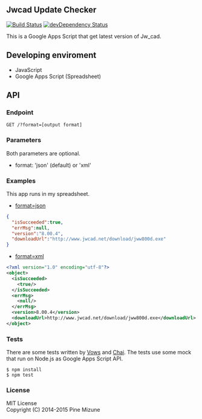 Jwcad Update Checker
--------------------
[![Build Status](https://travis-ci.org/pine613/JwcadUpdateChecker.svg?branch=master)](https://travis-ci.org/pine613/JwcadUpdateChecker)
[![devDependency Status](https://david-dm.org/pine613/JwcadUpdateChecker/dev-status.svg)](https://david-dm.org/pine613/JwcadUpdateChecker#info=devDependencies)

This is a Google Apps Script that get latest version of Jw_cad.

## Developing enviroment

- JavaScript
- Google Apps Script (Spreadsheet)

## API
### Endpoint

```
GET /?format=[output format]
```

### Parameters
Both parameters are optional.

- format: 'json' (default) or 'xml'

### Examples
This app runs in my spreadsheet.

- [format=json](https://script.google.com/macros/s/AKfycbza40t2BHjMOlYxI-Uq29o-_TE08WXLlWeKwVCmIcZdSwAs3txF/exec?format=json)
```json
{
  "isSucceeded":true,
  "errMsg":null,
  "version":"8.00.4",
  "downloadUrl":"http://www.jwcad.net/download/jww800d.exe"
}
```
- [format=xml](https://script.google.com/macros/s/AKfycbza40t2BHjMOlYxI-Uq29o-_TE08WXLlWeKwVCmIcZdSwAs3txF/exec?format=xml)
```xml
<?xml version="1.0" encoding="utf-8"?>
<object>
  <isSucceeded>
    <true/>
  </isSucceeded>
  <errMsg>
    <null/>
  </errMsg>
  <version>8.00.4</version>
  <downloadUrl>http://www.jwcad.net/download/jww800d.exe</downloadUrl>
</object>
```

### Tests
There are some tests written by [Vows](http://vowsjs.org/) and [Chai](http://vowsjs.org/). The tests use some mock that run on Node.js as Google Apps Script API.

```
$ npm install
$ npm test
```

### License
MIT License<br />
Copyright (C) 2014-2015 Pine Mizune